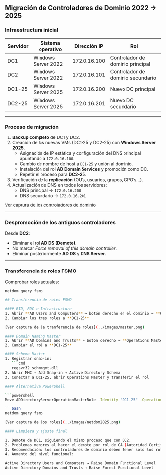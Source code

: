 ##  Migración de Controladores de Dominio 2022 → 2025

### Infraestructura inicial

| Servidor | Sistema operativo | Dirección IP | Rol |
|-----------|-------------------|---------------|-----|
| DC1 | Windows Server 2022 | 172.0.16.100 | Controlador de dominio principal |
| DC2 | Windows Server 2022 | 172.0.16.101 | Controlador de dominio secundario |
| DC1-25 | Windows Server 2025 | 172.0.16.200 | Nuevo DC principal |
| DC2-25 | Windows Server 2025 | 172.0.16.201 | Nuevo DC secundario |

---

### Proceso de migración

1. **Backup completo** de DC1 y DC2.  
2. Creación de las nuevas VMs (DC1-25 y DC2-25) con **Windows Server 2025**.  
   - Asignación de IP estática y configuración del DNS principal apuntando a `172.0.16.100`.  
   - Cambio de nombre de host a `DC1-25` y unión al dominio.  
   - Instalación del rol **AD Domain Services** y promoción como DC.  
   - Repetir el proceso para **DC2-25**.  
3. Verificación de la **replicación** (OU’s, usuarios, grupos, GPO’s…).  
4. Actualización de DNS en todos los servidores:  
   - DNS principal → `172.0.16.200`  
   - DNS secundario → `172.0.16.201`
   
[Ver captura de los controladores de dominio](../images/dcs.png)

---

### Despromoción de los antiguos controladores

Desde **DC2**:
- Eliminar el rol **AD DS (Demote)**.  
- No marcar *Force removal of this domain controller*.  
- Eliminar posteriormente **AD DS** y **DNS Server**.  

---

### Transferencia de roles FSMO

Comprobar roles actuales:
```bash
netdom query fsmo

## Transferencia de roles FSMO

#### RID, PDC e Infrastructure
1. Abrir **AD Users and Computers** → botón derecho en el dominio → **Operation Masters**  
2. Cambiar los tres roles a **DC1-25**

[Ver captura de la tranferencia de roles](../images/master.png)

#### Domain Naming Master
1. Abrir **AD Domains and Trusts** → botón derecho → **Operations Master**  
2. Cambiar el rol a **DC1-25**

#### Schema Master
1. Registrar snap-in:
   ```cmd
   regsvr32 schmmgmt.dll
2. Abrir MMC → Add Snap-in → Active Directory Schema
3. Conectar a DC1-25, abrir Operations Master y transferir el rol

#### Alternativa PowerShell

```powershell
Move-ADDirectoryServerOperationMasterRole -Identity "DC1-25" -OperationMasterRole 0,1,2,3,4

```bash
netdom query fsmo

[Ver captura de los roles](../images/netdom2025.png)

#### Limpieza y ajuste final

1. Demote de DC1, siguiendo el mismo proceso que con DC2.
2. Problemas menores al hacer el demote por rol de CA (Autoridad Certificadora).
3. Recomendación: los controladores de dominio deben tener solo los roles de AD DS y DNS.
4. Aumento del nivel funcional:

Active Directory Users and Computers → Raise Domain Functional Level
Active Directory Domains and Trusts → Raise Forest Functional Level
